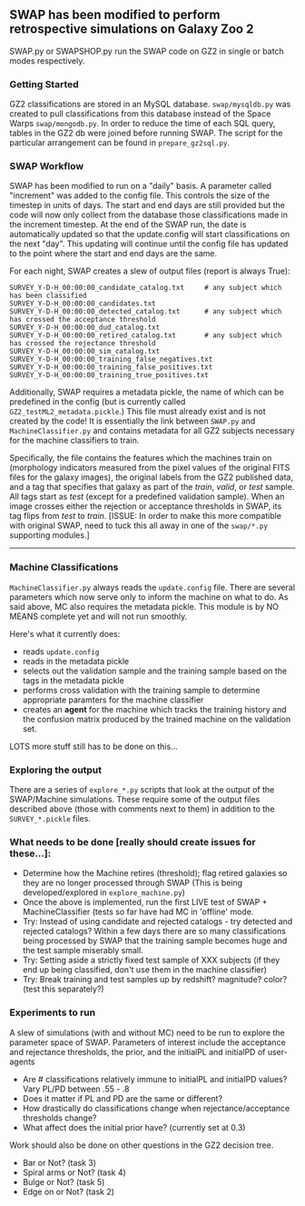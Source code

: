 ## SWAP has been modified to perform retrospective simulations on Galaxy Zoo 2

SWAP.py or SWAPSHOP.py run the SWAP code on GZ2 in single or batch modes respectively.

### Getting Started
GZ2 classifications are stored in an MySQL database. `swap/mysqldb.py` was created to pull classifications from this database instead of the Space Warps `swap/mongodb.py`.
In order to reduce the time of each SQL query, tables in the GZ2 db were joined before running SWAP. The script for the particular arrangement can be found in `prepare_gz2sql.py`. 

### SWAP Workflow
SWAP has been modified to run on a "daily" basis. A parameter called "increment" was added to the config file. This controls the size of the timestep in units of days. The start and end days are still provided but the code will now only collect from the database those classifications made in the increment timestep. At the end of the SWAP run, the date is automatically updated so that the update.config will start classifications on the next "day". This updating will continue until the config file has updated to the point where the start and end days are the same.  

For each night, SWAP creates a slew of output files (report is always True): 

    SURVEY_Y-D-H_00:00:00_candidate_catalog.txt     # any subject which has been classified
    SURVEY_Y-D-H_00:00:00_candidates.txt        
    SURVEY_Y-D-H_00:00:00_detected_catalog.txt      # any subject which has crossed the acceptance threshold
    SURVEY_Y-D-H_00:00:00_dud_catalog.txt       
    SURVEY_Y-D-H_00:00:00_retired_catalog.txt       # any subject which has crossed the rejectance threshold
    SURVEY_Y-D-H_00:00:00_sim_catalog.txt
    SURVEY_Y-D-H_00:00:00_training_false_negatives.txt
    SURVEY_Y-D-H_00:00:00_training_false_positives.txt
    SURVEY_Y-D-H_00:00:00_training_true_positives.txt

Additionally, SWAP requires a metadata pickle, the name of which can be predefined in the config (but is currently called `GZ2_testML2_metadata.pickle`.) This file must already exist and is not created by the code! It is  essentially the link between `SWAP.py` and `MachineClassifier.py` and contains metadata for all GZ2 subjects necessary for the machine classifiers to train. 

Specifically, the file contains the features which the machines train on (morphology indicators measured from the pixel values of the original FITS files for the galaxy images), the original labels from the GZ2 published data, and a tag that specifies that galaxy as part of the *train*, *valid*, or *test* sample. All tags start as *test* (except for a predefined validation sample). When an image crosses either the rejection or acceptance thresholds in SWAP, its tag flips from *test* to *train*.  [ISSUE: In order to make this more compatible with original SWAP, need to tuck this all away in one of the `swap/*.py` supporting modules.]

---

### Machine Classifications
`MachineClassifier.py` always reads the `update.config` file. There are several parameters which now serve only to inform the machine on what to do. As said above, MC also requires the metadata pickle. This module is by NO MEANS complete yet and will not run smoothly. 

Here's what it currently does: 
 * reads `update.config`
 * reads in the metadata pickle
 * selects out the validation sample and the training sample based on the tags in the metadata pickle
 * performs cross validation with the training sample to determine appropriate paramters for the machine classifier
 * creates an **agent** for the machine which tracks the training history and the confusion matrix produced by the trained machine on the validation set. 

LOTS more stuff still has to be done on this... 


### Exploring the output
There are a series of `explore_*.py` scripts that look at the output of the SWAP/Machine simulations. These require some of the output files described above (those with comments next to them) in addition to the `SURVEY_*.pickle` files. 


### What needs to be done [really should create issues for these...]:
* Determine how the Machine retires (threshold); flag retired galaxies so they are no longer processed through SWAP (This is being developed/explored in `explore_machine.py`)
* Once the above is implemented, run the first LIVE test of SWAP + MachineClassifier (tests so far have had MC in 'offline' mode.
* Try: Instead of using candidate and rejected catalogs - try detected and rejected catalogs? Within a few days there are so many classifications being processed by SWAP that the training sample becomes huge and the test sample miserably small.
* Try: Setting aside a strictly fixed test sample of XXX subjects (if they end up being classified, don't use them in the machine classifier)
* Try:  Break training and test samples up by redshift? magnitude? color? (test this separately?)


### Experiments to run
A slew of simulations (with and without MC) need to be run to explore the parameter space of SWAP. Parameters of interest include the acceptance and rejectance thresholds, the prior, and the initialPL and initialPD of user-agents
* Are # classifications relatively immune to initialPL and initialPD values? Vary PL/PD between .55 - .8
* Does it matter if PL and PD are the same or different?
* How drastically do classifications change when rejectance/acceptance thresholds change?
* What affect does the initial prior have? (currently set at 0.3)

Work should also be done on other questions in the GZ2 decision tree. 
* Bar or Not?  (task 3)
* Spiral arms or Not? (task 4)
* Bulge or Not? (task 5)
* Edge on or Not? (task 2)




